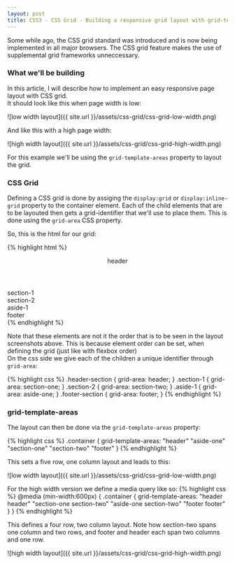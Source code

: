 ```yaml
---
layout: post
title: CSS3 - CSS Grid - Building a responsive grid layout with grid-template-areas
---
```


<div class="message">
  Some while ago, the CSS grid standard was introduced and is now being implemented in all major browsers.  
  The CSS grid feature makes the use of supplemental grid frameworks unneccessary.
</div>

### What we'll be building

In this article, I will describe how to implement an easy responsive page layout with CSS grid.   
It should look like this when page width is low:  

![low width layout]({{ site.url }}/assets/css-grid/css-grid-low-width.png)

And like this with a high page width:

![high width layout]({{ site.url }}/assets/css-grid/css-grid-high-width.png)

For this example we'll be using the `grid-template-areas` property to layout the grid.

### CSS Grid 

Defining a CSS grid is done by assiging the `display:grid` or `display:inline-grid`  property to the container element.
Each of the child elements that are to be layouted then gets a grid-identifier that we'll use to place them. This is done using the `grid-area` CSS property.

So, this is the html for our grid:

{% highlight html %}
<div class="container">
  <header class="header-section">
    header
  </header>
  <section class="section-1">
    section-1
  </section>
  <section class="section-2">
    section-2
  </section>
  <aside class="aside-1">
    aside-1
  </aside>
  <footer class="footer-section">
    footer
  </footer>
</div>
{% endhighlight %}

Note that these elements are not it the order that is to be seen in the layout screenshots above. This is because element order can be set, when defining the grid (just like with flexbox order)   
On the css side we give each of the children a unique identifier through `grid-area`:

{% highlight css %}
.header-section {
  grid-area: header;
}
.section-1 {
  grid-area: section-one;
}
.section-2 {
  grid-area: section-two;
}
.aside-1 {
  grid-area: aside-one;
}
.footer-section {
  grid-area: footer;
}
{% endhighlight %}

### grid-template-areas

The layout can then be done via the `grid-template-areas` property:

{% highlight css %}
.container {
  grid-template-areas:
    "header"
    "aside-one"
    "section-one"
    "section-two"
    "footer"
}
{% endhighlight %}

This sets a five row, one column layout and leads to this:

![low width layout]({{ site.url }}/assets/css-grid/css-grid-low-width.png)

For the high width version we define a media query like so:
{% highlight css %}
@media (min-width:600px) {
  .container {
    grid-template-areas:
      "header      header"
      "section-one section-two"
      "aside-one   section-two"
      "footer      footer"
  }
}
{% endhighlight %}

This defines a four row, two column layout. Note how section-two spans one column and two rows, and footer and header each span two columns and one row.

![high width layout]({{ site.url }}/assets/css-grid/css-grid-high-width.png)